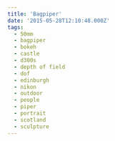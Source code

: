 ```yaml
---
title: 'Bagpiper'
date: '2015-05-28T12:10:48.000Z'
tags:
  - 50mm
  - bagpiper
  - bokeh
  - castle
  - d300s
  - depth of field
  - dof
  - edinburgh
  - nikon
  - outdoor
  - people
  - piper
  - portrait
  - scotland
  - sculpture
---
```

